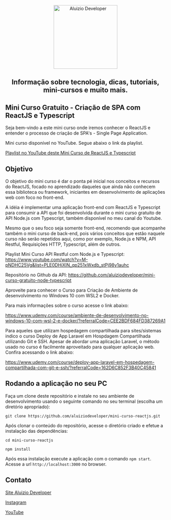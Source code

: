 <p align="center">
  <a href="https://aluiziodeveloper.com.br/">
    <img alt="Aluizio Developer" src="https://aluiziodeveloper.com.br/assets/img/icon.png" width="200" />
  </a>
</p>
<h2 align="center">
Informação sobre tecnologia, dicas, tutoriais, mini-cursos e muito mais.
</h2>

## Mini Curso Gratuito - Criação de SPA com ReactJS e Typescript

Seja bem-vindo a este mini curso onde iremos conhecer o ReactJS e entender o processo de criação de SPA's - Single Page Application.

Mini curso disponível no YouTube. Segue abaixo o link da playlist.

[Playlist no YouTube deste Mini Curso de ReactJS e Typescript](https://www.youtube.com/watch?v=KhuHgLdwIsg&list=PLE0DHiXlN_qpm0nMlvcVxG_O580IXmeRU)

## Objetivo

O objetivo do mini curso é dar o ponta pé inicial nos conceitos e recursos do ReactJS, focado no aprendizado daqueles que ainda não conhecem essa biblioteca ou framework, iniciantes em desenvolvimento de aplicações web com foco no front-end.

A idéia é implementar uma aplicação front-end com ReactJS e Typescript para consumir a API que foi desenvolvida durante o mini curso gratuito de API Node.js com Typescript, também disponível no meu canal do Youtube.

Mesmo que o seu foco seja somente front-end, recomendo que acompanhe também o mini curso de back-end, pois vários conceitos que estão naquele curso não serão repetidos aqui, como por exemplo, Node.js e NPM, API Restful, Requisições HTTP, Typescript, além de outros.

Playlist Mini Curso API Restful com Node.js e Typescript: https://www.youtube.com/watch?v=M-pNDHC25Vg&list=PLE0DHiXlN_qp251xWxdb_stPj98y1auhc

Repositório no Github da API: https://github.com/aluiziodeveloper/mini-curso-gratuito-node-typescript

Aproveite para conhecer o Curso para Criação de Ambiente de desenvolvimento no Windows 10 com WSL2 e Docker.

Para mais informações sobre o curso acesse o link abaixo:

https://www.udemy.com/course/ambiente-de-desenvolvimento-no-windows-10-com-wsl-2-e-docker/?referralCode=CEE2BDF684FD387269A1

Para aqueles que utilizam hospedagem compartilhada para sites/sistemas indico o curso Deploy de App Laravel em Hospdagem Compartilhada utilizando Git e SSH. Apesar de abordar uma aplicação Laravel, o método usado no curso é facilmente aproveitado para qualquer aplicação web. Confira acessando o link abaixo:

https://www.udemy.com/course/deploy-app-laravel-em-hospedagem-compartilhada-com-git-e-ssh/?referralCode=162D6C852F3B40C45841

## Rodando a aplicação no seu PC

Faça um clone deste repositório e instale no seu ambiente de desenvolvimento usando o seguinte comando no seu terminal (escolha um diretório apropriado):

```
git clone https://github.com/aluiziodeveloper/mini-curso-reactjs.git
```

Após clonar o conteúdo do repositório, acesse o diretório criado e efetue a instalação das dependências:

```
cd mini-curso-reactjs

npm install
```

Após essa instalação execute a aplicação com o comando `npm start`. Acesse a url `http://localhost:3000` no browser.

## Contato

[Site Aluizio Developer](https://aluiziodeveloper.com.br)

[Instagram](https://www.instagram.com/smartcontacts/)

[YouTube](https://www.youtube.com/jorgealuizio)